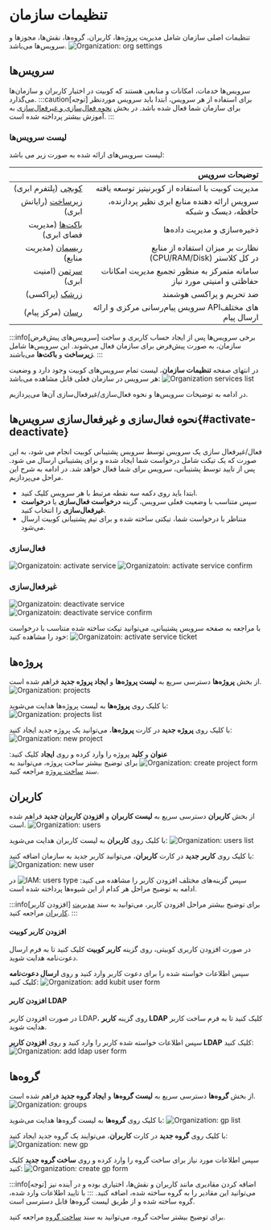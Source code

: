 # تنظیمات سازمان

تنظیمات اصلی سازمان شامل مدیریت پروژه‌ها، کاربران، گروه‌ها، نقش‌ها، مجوزها و سرویس‌ها می‌باشد.
![Organization: org settings](org-settings.png)

## سرویس‌ها

سرویس‌ها خدمات، امکانات و منابعی هستند که کوبیت در اختیار کاربران و سازمان‌ها می‌گذارد.
:::caution[توجه]
برای استفاده از هر سرویس، ابتدا باید سرویس موردنظر برای سازمان شما فعال شده باشد. در بخش [نحوه فعال‌سازی و غیرفعال‌سازی](#activate-deactivate) به آموزش بیشتر پرداخته شده است.
:::

### لیست سرویس‌ها

لیست سرویس‌های ارائه شده به صورت زیر می باشد:

|                                             |                                                          توضیحات سرویس |
| ------------------------------------------: | ---------------------------------------------------------------------: |
|         [کوبچی](../../kubchi) (پلتفرم ابری) |                       مدیریت کوبیت با استفاده از کوبرنیتیز توسعه یافته |
|         [زیرساخت](../../iaas) (رایانش ابری) |        سرویس ارائه‌ دهنده منابع ابری نظیر پردازنده، حافظه، دیسک و شبکه |
| [باکت‌ها](../../buckets) (مدیریت فضای ابری) |                                            ذخیره‌سازی و مدیریت داده‌ها |
|       [ریسمان](../../resmon) (مدیریت منابع) |            نظارت بر میزان استفاده از منابع (CPU/RAM/Disk) در کل کلاستر |
|         [سرتمن](../../certman) (امنیت ابری) | سامانه‌ متمرکز به منظور تجمیع مدیریت امکانات حفاظتی و امنیتی مورد نیاز |
|              [زرشک](../../zereshk) (پراکسی) |                                               ضد تحریم و پراکسی هوشمند |
|             [رسان](../../resan) (مرکز پیام) |                 سرویس پیام‌رسانی مرکزی و ارائه APIهای مختلف ارسال پیام |

:::info[سرویس‌های پیش‌فرض]
برخی سرویس‌ها پس از ایجاد حساب کاربری و ساخت سازمان، به صورت پیش‌فرض برای سازمان فعال می‌شوند. این سرویس‌ها شامل **زیرساخت** و **باکت‌ها** می‌باشند.
:::

در انتهای صفحه **تنظیمات سازمان**، لیست تمام سرویس‌های کوبیت وجود دارد و وضعیت هر سرویس در سازمان فعلی قابل مشاهده می‌باشد:
![Organization services list](services-list.png)

در ادامه به توضیحات سرویس‌ها و نحوه فعال‌سازی/غیرفعال‌سازی آن‌ها می‌پردازیم.

## نحوه فعال‌سازی و غیرفعال‌سازی سرویس‌ها{#activate-deactivate}

فعال/غیرفعال سازی یک سرویس توسط سرویس پشتیبانی کوبیت انجام می شود، به این صورت که یک تیکت شامل درخواست شما ایجاد شده و برای پشتیبانی ارسال می شود. پس از تایید توسط پشتیبانی، سرویس برای شما فعال خواهد شد. در ادامه به شرح این مراحل می‌پردازیم.

- ابتدا باید روی دکمه سه نقطه مرتبط با هر سرویس کلیک کنید.
- سپس متناسب با وضعیت فعلی سرویس، گزینه **درخواست فعال‌سازی** یا **درخواست غیرفعال‌سازی** را انتخاب کنید.
- متناظر با درخواست شما، تیکتی ساخته شده و برای تیم پشتیبانی کوبیت ارسال می‌شود.

### فعال‌سازی

![Organizatoin: activate service](activate-service.png)
![Organizatoin: activate service confirm](activate-service-confirm.png)

### غیرفعال‌سازی

![Organizatoin: deactivate service](deactivate-service.png)
![Organizatoin: deactivate service confirm](deactivate-service-confirm.png)

با مراجعه به صفحه سرویس پشتیبانی، می‌توانید تیکت ساخته شده متناسب با درخواست خود را مشاهده کنید:
![Organizatoin: activate service ticket](activate-service-ticket.png)

## پروژه‌ها

از بخش **پروژه‌ها** دسترسی سریع به **لیست پروژه‌‌ها** و **ایجاد پروژه جدید** فراهم شده است.
![Organization: projects](projects-in-organize.png)

با کلیک روی **پروژه‌ها** به لیست پروژه‌ها هدایت می‌شوید:
![Organization: projects list](projects-list.png)

با کلیک روی **پروژه جدید** در کارت **پروژه‌ها**، می‌توانید یک پروژه جدید ایجاد کنید:
![Organization: new project](new-project.png)

**عنوان** و **کلید** پروژه را وارد کرده و روی **ایجاد** کلیک کنید:
![Organization: create project form](create-project-form.png)
برای توضیح بیشتر ساخت پروژه، می‌توانید به سند [ساخت پروژه](../projects#create-project) مراجعه کنید.

## کاربران

از بخش **کاربران** دسترسی سریع به **لیست کاربران** و **افزودن کاربران جدید** فراهم شده است.
![Organization: users](users-in-organize.png)

با کلیک روی **کاربران** به لیست کاربران هدایت می‌شوید:
![Organization: users list](users-list.png)

با کلیک روی **کاربر جدید** در کارت **کاربران**، می‌توانید کاربر جدید به سازمان اضافه کنید:
![Organization: new user](new-user.png)

سپس گزینه‌های مختلف افزودن کاربر را مشاهده می کنید:
![IAM: users type](users-type.png)
در ادامه به توضیح مراحل هر کدام از این شیوه‌ها پرداخته شده است.

:::info[افزودن کاربر]
برای توضیح بیشتر مراحل افزودن کاربر، می‌توانید به سند [مدیریت کاربران](../user-management) مراجعه کنید.
:::

#### افزودن کاربر کوبیت

در صورت افزودن کاربری کوبیتی، روی گزینه **کاربر کوبیت** کلیک کنید تا به فرم ارسال دعوت‌نامه هدایت شوید.

سپس اطلاعات خواسته شده را برای دعوت کاربر وارد کنید و روی **ارسال دعوت‌نامه** کلیک کنید:
![Organization: add kubit user form](add-kubit-user-form.png)

#### افزودن کاربر LDAP

در صورت افزودن کاربر LDAP، روی گزینه **کاربر LDAP** کلیک کنید تا به فرم ساخت کاربر هدایت شوید.

سپس اطلاعات خواسته شده کاربر را وارد کنید و روی **افزودن کاربر LDAP** کلیک کنید:
![Organization: add ldap user form](add-ldap-user-form.png)

## گروه‌ها

از بخش **گروه‌ها** دسترسی سریع به **لیست گروه‌ها** و **ایجاد گروه جدید** فراهم شده است.
![Organization: groups](groups-in-organize.png)

با کلیک روی **گروه‌ها** به لیست گروه‌ها هدایت می‌شوید:
![Organization: gp list](groups-list.png)

با کلیک روی **گروه جدید** در کارت **کاربران**، می‌توایند یک گروه جدید ایجاد کنید:
![Organization: new gp](new-gp.png)

سپس اطلاعات مورد نیاز برای ساخت گروه را وارد کرده و روی **ساخت گروه جدید** کلیک کنید:
![Organization: create gp form](create-gp-form.png)

:::info[توجه]
اضافه کردن مقادیری مانند کاربران و نقش‌ها، اختیاری بوده و در آینده نیز می‌توانید این مقادیر را به گروه ساخته شده، اضافه کنید.
:::
با تایید اطلاعات وارد شده، گروه ساخته شده و از طریق لیست گروه‌ها قابل دسترسی است.

برای توضیح بیشتر ساخت گروه، می‌توانید به سند [ساخت گروه](../groups#create-group) مراجعه کنید.

